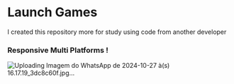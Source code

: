 # Launch Games

I created this repository more for study using code from another developer

### Responsive Multi Platforms !

![Uploading Imagem do WhatsApp de 2024-10-27 à(s) 16.17.19_3dc8c60f.jpg…]()
